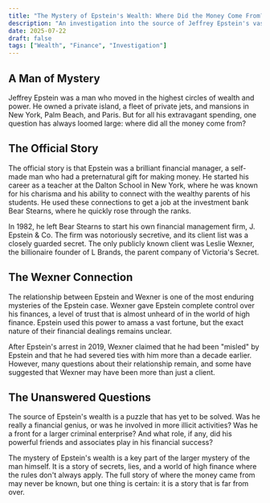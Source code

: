 ```yaml
---
title: "The Mystery of Epstein's Wealth: Where Did the Money Come From?"
description: "An investigation into the source of Jeffrey Epstein's vast fortune, and the questions that still surround his mysterious business dealings."
date: 2025-07-22
draft: false
tags: ["Wealth", "Finance", "Investigation"]
---
```


## A Man of Mystery

Jeffrey Epstein was a man who moved in the highest circles of wealth and power. He owned a private island, a fleet of private jets, and mansions in New York, Palm Beach, and Paris. But for all his extravagant spending, one question has always loomed large: where did all the money come from?

## The Official Story

The official story is that Epstein was a brilliant financial manager, a self-made man who had a preternatural gift for making money. He started his career as a teacher at the Dalton School in New York, where he was known for his charisma and his ability to connect with the wealthy parents of his students. He used these connections to get a job at the investment bank Bear Stearns, where he quickly rose through the ranks.

In 1982, he left Bear Stearns to start his own financial management firm, J. Epstein & Co. The firm was notoriously secretive, and its client list was a closely guarded secret. The only publicly known client was Leslie Wexner, the billionaire founder of L Brands, the parent company of Victoria's Secret.

## The Wexner Connection

The relationship between Epstein and Wexner is one of the most enduring mysteries of the Epstein case. Wexner gave Epstein complete control over his finances, a level of trust that is almost unheard of in the world of high finance. Epstein used this power to amass a vast fortune, but the exact nature of their financial dealings remains unclear.

After Epstein's arrest in 2019, Wexner claimed that he had been "misled" by Epstein and that he had severed ties with him more than a decade earlier. However, many questions about their relationship remain, and some have suggested that Wexner may have been more than just a client.

## The Unanswered Questions

The source of Epstein's wealth is a puzzle that has yet to be solved. Was he really a financial genius, or was he involved in more illicit activities? Was he a front for a larger criminal enterprise? And what role, if any, did his powerful friends and associates play in his financial success?

The mystery of Epstein's wealth is a key part of the larger mystery of the man himself. It is a story of secrets, lies, and a world of high finance where the rules don't always apply. The full story of where the money came from may never be known, but one thing is certain: it is a story that is far from over.
